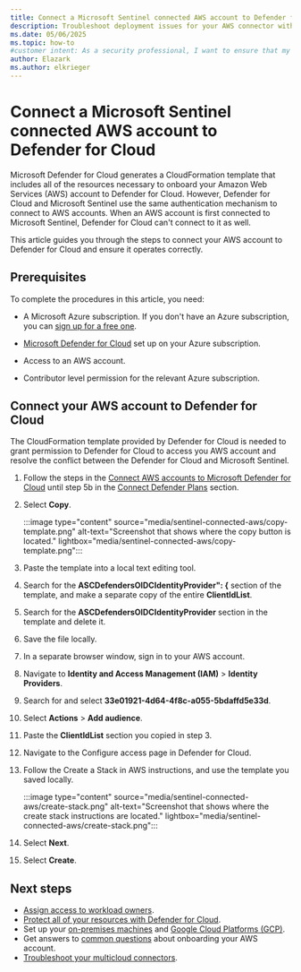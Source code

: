 ```yaml
---
title: Connect a Microsoft Sentinel connected AWS account to Defender for Cloud
description: Troubleshoot deployment issues for your AWS connector withing Microsoft Defender for Cloud to ensure your resources are connected and protected.
ms.date: 05/06/2025
ms.topic: how-to
#customer intent: As a security professional, I want to ensure that my AWS connector is connected to Defender for Cloud correctly and i soperating the way it should be.
author: Elazark
ms.author: elkrieger
---
```


# Connect a Microsoft Sentinel connected AWS account to Defender for Cloud

Microsoft Defender for Cloud generates a CloudFormation template that includes all of the resources necessary to onboard your Amazon Web Services (AWS) account to Defender for Cloud. However, Defender for Cloud and Microsoft Sentinel use the same authentication mechanism to connect to AWS accounts. When an AWS account is first connected to Microsoft Sentinel, Defender for Cloud can't connect to it as well.

This article guides you through the steps to connect your AWS account to Defender for Cloud and ensure it operates correctly.

## Prerequisites

To complete the procedures in this article, you need:

- A Microsoft Azure subscription. If you don't have an Azure subscription, you can [sign up for a free one](https://azure.microsoft.com/pricing/free-trial/).

- [Microsoft Defender for Cloud](get-started.md#enable-defender-for-cloud-on-your-azure-subscription) set up on your Azure subscription.

- Access to an AWS account.

- Contributor level permission for the relevant Azure subscription.

## Connect your AWS account to Defender for Cloud

The CloudFormation template provided by Defender for Cloud is needed to grant permission to Defender for Cloud to access you AWS account and resolve the conflict between the Defender for Cloud and Microsoft Sentinel.

1. Follow the steps in the [Connect AWS accounts to Microsoft Defender for Cloud](quickstart-onboard-aws.md) until step 5b in the [Connect Defender Plans](quickstart-onboard-aws.md#select-defender-plans) section.

1. Select **Copy**.

    :::image type="content" source="media/sentinel-connected-aws/copy-template.png" alt-text="Screenshot that shows where the copy button is located." lightbox="media/sentinel-connected-aws/copy-template.png":::

1. Paste the template into a local text editing tool.

1. Search for the **ASCDefendersOIDCIdentityProvider": {** section of the template, and make a separate copy of the entire **ClientIdList**.

1. Search for the **ASCDefendersOIDCIdentityProvider** section in the template and delete it.

1. Save the file locally.

1. In a separate browser window, sign in to your AWS account.

1. Navigate to **Identity and Access Management (IAM)** > **Identity Providers**.

1. Search for and select **33e01921-4d64-4f8c-a055-5bdaffd5e33d**.

1. Select **Actions** > **Add audience**.

1. Paste the **ClientIdList** section you copied in step 3.

1. Navigate to the Configure access page in Defender for Cloud.

1. Follow the Create a Stack in AWS instructions, and use the template you saved locally.

    :::image type="content" source="media/sentinel-connected-aws/create-stack.png" alt-text="Screenshot that shows where the create stack instructions are located." lightbox="media/sentinel-connected-aws/create-stack.png":::

1. Select **Next**.

1. Select **Create**.

## Next steps

- [Assign access to workload owners](assign-access-to-workload.md).
- [Protect all of your resources with Defender for Cloud](enable-all-plans.md).
- Set up your [on-premises machines](quickstart-onboard-machines.md) and [Google Cloud Platforms (GCP)](quickstart-onboard-gcp.md).
- Get answers to [common questions](faq-general.yml) about onboarding your AWS account.
- [Troubleshoot your multicloud connectors](troubleshoot-connectors.md).
